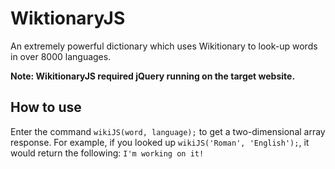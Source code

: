 # WiktionaryJS
An extremely powerful dictionary which uses Wikitionary to look-up words in over 8000 languages.

**Note: WikitionaryJS required jQuery running on the target website.**

## How to use
Enter the command `wikiJS(word, language);` to get a two-dimensional array response. For example, if you looked up `wikiJS('Roman', 'English');`, it would return the following:
`I'm working on it!`
